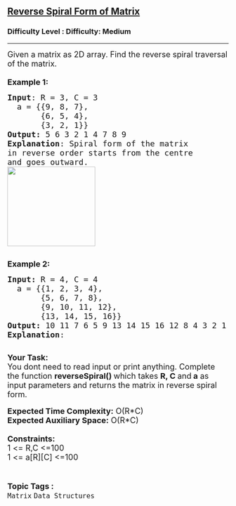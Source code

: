 <h2><a href="https://www.geeksforgeeks.org/problems/reverse-spiral-form-of-matrix4033/1?page=1&category=Matrix&difficulty=Easy,Medium,Hard&status=unsolved,attempted&sortBy=accuracy">Reverse Spiral Form of Matrix</a></h2><h3>Difficulty Level : Difficulty: Medium</h3><hr><div class="problems_problem_content__Xm_eO"><p><span style="font-size:18px">Given a matrix as 2D array. Find the reverse&nbsp;spiral traversal of the matrix.&nbsp;<br>
<br>
<strong>Example 1:</strong></span></p>

<pre><span style="font-size:18px"><strong>Input</strong>: R = 3, C = 3
  a = {{9, 8, 7},
       {6, 5, 4},
&nbsp;      {3, 2, 1}}
<strong>Output: </strong>5 6 3 2 1 4 7 8 9
<strong>Explanation</strong>: Spiral form of the matrix
in reverse order starts from the centre 
and goes outward.
<img alt="" src="https://media.geeksforgeeks.org/img-practice/ScreenShot2022-10-17at10-1665981362.png" style="height:181px; width:200px"></span>

</pre>

<p><span style="font-size:18px"><strong>Example 2:</strong></span></p>

<pre><span style="font-size:18px"><strong>Input: </strong>R = 4, C = 4<strong> 
</strong>  a = {{1, 2, 3, 4},
       {5, 6, 7, 8},
&nbsp;      {9, 10, 11, 12}, 
&nbsp;      {13, 14, 15, 16}}
<strong>Output: </strong>10 11 7 6 5 9 13 14 15 16 12 8 4 3 2 1
<strong>Explanation</strong>: 
<img alt="" src="https://media.geeksforgeeks.org/img-practice/ScreenShot2022-10-17at10-1665981582.png">
</span></pre>

<p><br>
<span style="font-size:18px"><strong>Your Task:&nbsp;&nbsp;</strong><br>
You dont need to read input or print anything. Complete the function <strong>reverseSpiral()&nbsp;</strong>which takes <strong>R, C </strong>and<strong> a</strong>&nbsp;as input parameters and returns the matrix in reverse spiral form.</span><br>
<br>
<span style="font-size:18px"><strong>Expected Time Complexity:</strong> O(R*C)<br>
<strong>Expected Auxiliary Space:</strong> O(R*C)<br>
<br>
<strong>Constraints:</strong><br>
1&nbsp;&lt;= R,C&nbsp;&lt;=100<br>
1&nbsp;&lt;= a[R][C] &lt;=100</span></p>
</div><br><p><span style=font-size:18px><strong>Topic Tags : </strong><br><code>Matrix</code>&nbsp;<code>Data Structures</code>&nbsp;